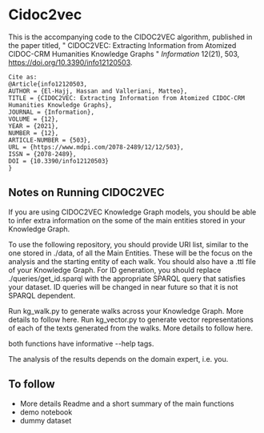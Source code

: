 # Cidoc2vec

This is the accompanying code to the CIDOC2VEC algorithm, published in the paper titled, 
" CIDOC2VEC: Extracting Information from Atomized CIDOC-CRM Humanities Knowledge Graphs " _Information_ 12(21), 503, https://doi.org/10.3390/info12120503.

```
Cite as:
@Article{info12120503,
AUTHOR = {El-Hajj, Hassan and Valleriani, Matteo},
TITLE = {CIDOC2VEC: Extracting Information from Atomized CIDOC-CRM Humanities Knowledge Graphs},
JOURNAL = {Information},
VOLUME = {12},
YEAR = {2021},
NUMBER = {12},
ARTICLE-NUMBER = {503},
URL = {https://www.mdpi.com/2078-2489/12/12/503},
ISSN = {2078-2489},
DOI = {10.3390/info12120503}
}
```

## Notes on Running CIDOC2VEC
If you are using CIDOC2VEC Knowledge Graph models, you should be able to infer extra information on the some of the main entities stored in your Knowledge Graph. 

To use the following repository, you should provide URI list, similar to the one stored in ./data, of all the Main Entities. These will be the focus on the analysis and the starting entity of each walk. You should also have a .ttl file of your Knowledge Graph. For ID generation, you should replace ./queries/get_id.sparql with the appropriate SPARQL query that satisfies your dataset.
ID queries will be changed in near future so that it is not SPARQL dependent. 

Run kg_walk.py to generate walks across your Knowledge Graph. More details to follow here. 
Run kg_vector.py to generate vector representations of each of the texts generated from the walks. More details to follow here.

both functions have informative --help tags.

The analysis of the results depends on the domain expert, i.e. you.


## To follow
 - More details Readme and a short summary of the main functions
 - demo notebook
 - dummy dataset 




